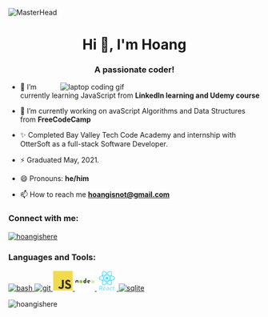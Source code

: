 

![MasterHead](https://i.pinimg.com/originals/b2/b0/2f/b2b02f3b94075334edb07f8e6f8c0d11.gif)

<h1 align="center">Hi 👋, I'm Hoang</h1>
<h3 align="center">A passionate coder!</h3>

<img align="right" alt="laptop coding gif" width="400" src="https://cdn.dribbble.com/users/330915/screenshots/3587000/10_coding_dribbble.gif">


- 🌱 I’m currently learning JavaScript from **LinkedIn learning and Udemy course**
- 🔭 I’m currently working on avaScript Algorithms and Data Structures from **FreeCodeCamp**
- ✨ Completed Bay Valley Tech Code Academy and internship with OtterSoft as a full-stack Software Developer. 
- ⚡ Graduated May, 2021.
- 😄 Pronouns: **he/him**

- 📫 How to reach me **hoangisnot@gmail.com**

<h3 align="left">Connect with me:</h3>
<p align="left">
<a href="https://linkedin.com/in/hoangishere" target="blank"><img align="center" src="https://raw.githubusercontent.com/rahuldkjain/github-profile-readme-generator/master/src/images/icons/Social/linked-in-alt.svg" alt="hoangishere" height="30" width="40" /></a>
</p>

<h3 align="left">Languages and Tools:</h3>
<p align="left"> <a href="https://www.gnu.org/software/bash/" target="_blank" rel="noreferrer"> <img src="https://www.vectorlogo.zone/logos/gnu_bash/gnu_bash-icon.svg" alt="bash" width="40" height="40"/> </a> <a href="https://git-scm.com/" target="_blank" rel="noreferrer"> <img src="https://www.vectorlogo.zone/logos/git-scm/git-scm-icon.svg" alt="git" width="40" height="40"/> </a> <a href="https://developer.mozilla.org/en-US/docs/Web/JavaScript" target="_blank" rel="noreferrer"> <img src="https://raw.githubusercontent.com/devicons/devicon/master/icons/javascript/javascript-original.svg" alt="javascript" width="40" height="40"/> </a> <a href="https://nodejs.org" target="_blank" rel="noreferrer"> <img src="https://raw.githubusercontent.com/devicons/devicon/master/icons/nodejs/nodejs-original-wordmark.svg" alt="nodejs" width="40" height="40"/> </a> <a href="https://reactjs.org/" target="_blank" rel="noreferrer"> <img src="https://raw.githubusercontent.com/devicons/devicon/master/icons/react/react-original-wordmark.svg" alt="react" width="40" height="40"/> </a> <a href="https://www.sqlite.org/" target="_blank" rel="noreferrer"> <img src="https://www.vectorlogo.zone/logos/sqlite/sqlite-icon.svg" alt="sqlite" width="40" height="40"/> </a> </p>

<p><img align="center" src="https://github-readme-streak-stats.herokuapp.com/?user=hoangishere&" alt="hoangishere" /></p>
